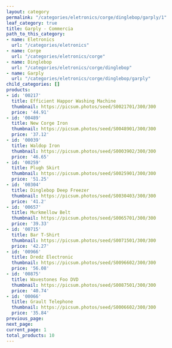 ```yaml
---
layout: category
permalink: "/categories/eletronics/corge/dinglebop/garply/1"
leaf_category: true
title: Garply - Commercia
path_to_this_category:
- name: Eletronics
  url: "/categories/eletronics"
- name: Corge
  url: "/categories/eletronics/corge"
- name: Dinglebop
  url: "/categories/eletronics/corge/dinglebop"
- name: Garply
  url: "/categories/eletronics/corge/dinglebop/garply"
child_categories: []
products:
- id: '00217'
  title: Efficient Happor Washing Machine
  thumbnail: https://picsum.photos/seed/S0021701/300/300
  price: '44.91'
- id: '00489'
  title: New Corge Iron
  thumbnail: https://picsum.photos/seed/S0048901/300/300
  price: '37.12'
- id: '00039'
  title: Waldop Iron
  thumbnail: https://picsum.photos/seed/S0003902/300/300
  price: '46.65'
- id: '00259'
  title: Plugh Skirt
  thumbnail: https://picsum.photos/seed/S0025901/300/300
  price: '51.25'
- id: '00304'
  title: Dinglebop Deep Freezer
  thumbnail: https://picsum.photos/seed/S0030403/300/300
  price: '41.2'
- id: '00657'
  title: Murkmellow Belt
  thumbnail: https://picsum.photos/seed/S0065701/300/300
  price: '39.33'
- id: '00715'
  title: Bar T-Shirt
  thumbnail: https://picsum.photos/seed/S0071501/300/300
  price: '42.27'
- id: '00966'
  title: Dredz Electronic
  thumbnail: https://picsum.photos/seed/S0096602/300/300
  price: '56.08'
- id: '00875'
  title: Wavestones Foo DVD
  thumbnail: https://picsum.photos/seed/S0087501/300/300
  price: '40.74'
- id: '00066'
  title: Grault Telephone
  thumbnail: https://picsum.photos/seed/S0006602/300/300
  price: '35.84'
previous_page: 
next_page: 
current_page: 1
total_products: 10
---
```


